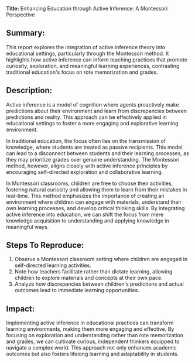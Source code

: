 **Title:** Enhancing Education through Active Inference: A Montessori Perspective

## Summary:
This report explores the integration of active inference theory into educational settings, particularly through the Montessori method. It highlights how active inference can inform teaching practices that promote curiosity, exploration, and meaningful learning experiences, contrasting traditional education's focus on rote memorization and grades.

## Description:
Active inference is a model of cognition where agents proactively make predictions about their environment and learn from discrepancies between predictions and reality. This approach can be effectively applied in educational settings to foster a more engaging and explorative learning environment. 

In traditional education, the focus often lies on the transmission of knowledge, where students are treated as passive recipients. This model can lead to a disconnect between students and their learning processes, as they may prioritize grades over genuine understanding. The Montessori method, however, aligns closely with active inference principles by encouraging self-directed exploration and collaborative learning. 

In Montessori classrooms, children are free to choose their activities, fostering natural curiosity and allowing them to learn from their mistakes in real-time. This method emphasizes the importance of creating an environment where children can engage with materials, understand their own learning processes, and develop critical thinking skills. By integrating active inference into education, we can shift the focus from mere knowledge acquisition to understanding and applying knowledge in meaningful ways.

## Steps To Reproduce:
1. Observe a Montessori classroom setting where children are engaged in self-directed learning activities.
2. Note how teachers facilitate rather than dictate learning, allowing children to explore materials and concepts at their own pace.
3. Analyze how discrepancies between children's predictions and actual outcomes lead to immediate learning opportunities.

## Impact:
Implementing active inference in educational practices can transform learning environments, making them more engaging and effective. By focusing on exploration and understanding rather than rote memorization and grades, we can cultivate curious, independent thinkers equipped to navigate a complex world. This approach not only enhances academic outcomes but also fosters lifelong learning and adaptability in students.
